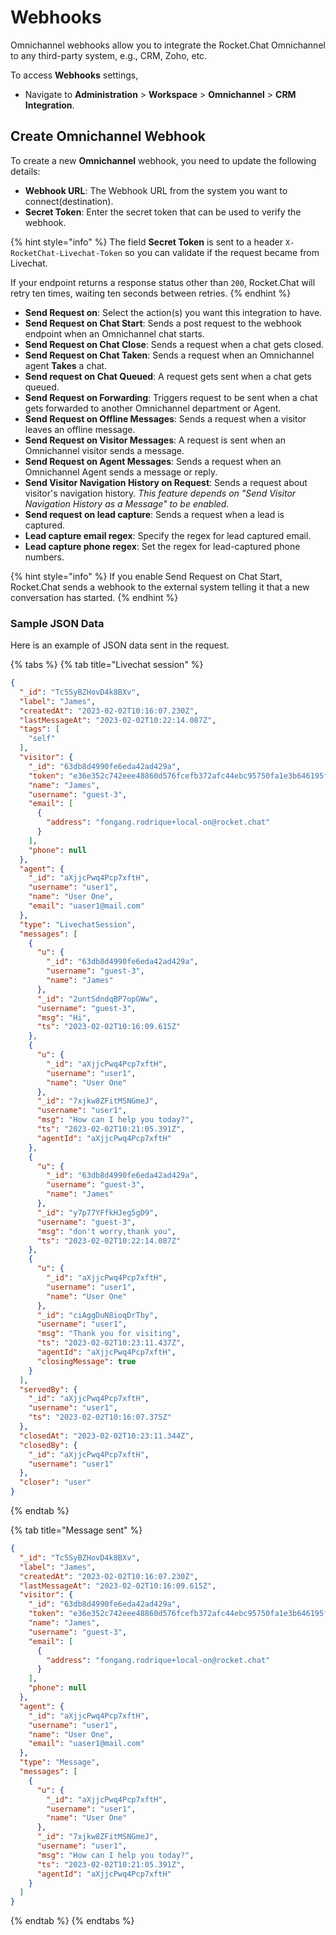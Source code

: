 # Webhooks

Omnichannel webhooks allow you to integrate the Rocket.Chat Omnichannel to any third-party system, e.g., CRM, Zoho, etc.

To access **Webhooks** settings,

* Navigate to **Administration** > **Workspace** > **Omnichannel** > **CRM Integration**.

## Create Omnichannel Webhook

To create a new **Omnichannel** webhook, you need to update the following details:

* **Webhook URL**: The Webhook URL from the system you want to connect(destination).
* **Secret Token**: Enter the secret token that can be used to verify the webhook.

{% hint style="info" %}
The field **Secret Token** is sent to a header `X-RocketChat-Livechat-Token` so you can validate if the request became from Livechat.

If your endpoint returns a response status other than `200`, Rocket.Chat will retry ten times, waiting ten seconds between retries.
{% endhint %}

* **Send Request on**: Select the action(s) you want this integration to have.
* **Send Request on Chat Start**: Sends a post request to the webhook endpoint when an Omnichannel chat starts.
* **Send Request on Chat Close**: Sends a request when a chat gets closed.
* **Send Request on Chat Taken**: Sends a request when an Omnichannel agent **Takes** a chat.
* **Send request on Chat Queued**: A request gets sent when a chat gets queued.
* **Send Request on Forwarding**: Triggers request to be sent when a chat gets forwarded to another Omnichannel department or Agent.
* **Send Request on Offline Messages**: Sends a request when a visitor leaves an offline message.
* **Send Request on Visitor Messages**: A request is sent when an Omnichannel visitor sends a message.
* **Send Request on Agent Messages**: Sends a request when an Omnichannel Agent sends a message or reply.
* **Send Visitor Navigation History on Request**: Sends a request about visitor's navigation history. _This feature depends on "Send Visitor Navigation History as a Message" to be enabled._
* **Send request on lead capture**: Sends a request when a lead is captured.
* **Lead capture email regex**: Specify the regex for lead captured email.
* **Lead capture phone regex**: Set the regex for lead-captured phone numbers.

{% hint style="info" %}
If you enable Send Request on Chat Start, Rocket.Chat sends a webhook to the external system telling it that a new conversation has started.
{% endhint %}

### Sample JSON Data

Here is an example of JSON data sent in the  request.

{% tabs %}
{% tab title="Livechat session" %}
```json
{
  "_id": "Tc5SyBZHovD4k8BXv",
  "label": "James",
  "createdAt": "2023-02-02T10:16:07.230Z",
  "lastMessageAt": "2023-02-02T10:22:14.087Z",
  "tags": [
    "self"
  ],
  "visitor": {
    "_id": "63db8d4990fe6eda42ad429a",
    "token": "e36e352c742eee48860d576fcefb372afc44ebc95750fa1e3b646195f702341a",
    "name": "James",
    "username": "guest-3",
    "email": [
      {
        "address": "fongang.rodrique+local-on@rocket.chat"
      }
    ],
    "phone": null
  },
  "agent": {
    "_id": "aXjjcPwq4Pcp7xftH",
    "username": "user1",
    "name": "User One",
    "email": "uaser1@mail.com"
  },
  "type": "LivechatSession",
  "messages": [
    {
      "u": {
        "_id": "63db8d4990fe6eda42ad429a",
        "username": "guest-3",
        "name": "James"
      },
      "_id": "2untSdndqBP7opGWw",
      "username": "guest-3",
      "msg": "Hi",
      "ts": "2023-02-02T10:16:09.615Z"
    },
    {
      "u": {
        "_id": "aXjjcPwq4Pcp7xftH",
        "username": "user1",
        "name": "User One"
      },
      "_id": "7xjkw8ZFitMSNGmeJ",
      "username": "user1",
      "msg": "How can I help you today?",
      "ts": "2023-02-02T10:21:05.391Z",
      "agentId": "aXjjcPwq4Pcp7xftH"
    },
    {
      "u": {
        "_id": "63db8d4990fe6eda42ad429a",
        "username": "guest-3",
        "name": "James"
      },
      "_id": "y7p77YFfkHJeg5gD9",
      "username": "guest-3",
      "msg": "don't worry,thank you",
      "ts": "2023-02-02T10:22:14.087Z"
    },
    {
      "u": {
        "_id": "aXjjcPwq4Pcp7xftH",
        "username": "user1",
        "name": "User One"
      },
      "_id": "ciAggDuN8ioqDrTby",
      "username": "user1",
      "msg": "Thank you for visiting",
      "ts": "2023-02-02T10:23:11.437Z",
      "agentId": "aXjjcPwq4Pcp7xftH",
      "closingMessage": true
    }
  ],
  "servedBy": {
    "_id": "aXjjcPwq4Pcp7xftH",
    "username": "user1",
    "ts": "2023-02-02T10:16:07.375Z"
  },
  "closedAt": "2023-02-02T10:23:11.344Z",
  "closedBy": {
    "_id": "aXjjcPwq4Pcp7xftH",
    "username": "user1"
  },
  "closer": "user"
}
```
{% endtab %}

{% tab title="Message sent" %}
```json
{
  "_id": "Tc5SyBZHovD4k8BXv",
  "label": "James",
  "createdAt": "2023-02-02T10:16:07.230Z",
  "lastMessageAt": "2023-02-02T10:16:09.615Z",
  "visitor": {
    "_id": "63db8d4990fe6eda42ad429a",
    "token": "e36e352c742eee48860d576fcefb372afc44ebc95750fa1e3b646195f702341a",
    "name": "James",
    "username": "guest-3",
    "email": [
      {
        "address": "fongang.rodrique+local-on@rocket.chat"
      }
    ],
    "phone": null
  },
  "agent": {
    "_id": "aXjjcPwq4Pcp7xftH",
    "username": "user1",
    "name": "User One",
    "email": "uaser1@mail.com"
  },
  "type": "Message",
  "messages": [
    {
      "u": {
        "_id": "aXjjcPwq4Pcp7xftH",
        "username": "user1",
        "name": "User One"
      },
      "_id": "7xjkw8ZFitMSNGmeJ",
      "username": "user1",
      "msg": "How can I help you today?",
      "ts": "2023-02-02T10:21:05.391Z",
      "agentId": "aXjjcPwq4Pcp7xftH"
    }
  ]
}
```
{% endtab %}
{% endtabs %}
